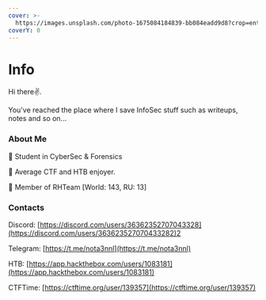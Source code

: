 ```yaml
---
cover: >-
  https://images.unsplash.com/photo-1675084184839-bb084eadd9d8?crop=entropy&cs=tinysrgb&fm=jpg&ixid=MnwxOTcwMjR8MHwxfHJhbmRvbXx8fHx8fHx8fDE2NzY3NjEzNjQ&ixlib=rb-4.0.3&q=80
coverY: 0
---
```


# Info

Hi there✌.&#x20;

You've reached the place where I save InfoSec stuff such as writeups, notes and so on... &#x20;

### About Me

 Student in CyberSec & Forensics

 Average CTF and HTB enjoyer.

 Member of RHTeam \[World: 143, RU: 13]

### Contacts

Discord: [https://discord.com/users/36362352707043328](https://discord.com/users/363623527070433282)2

Telegram: [https://t.me/nota3nnl](https://t.me/nota3nnl)

HTB: [https://app.hackthebox.com/users/1083181](https://app.hackthebox.com/users/1083181)

CTFTime: [https://ctftime.org/user/139357](https://ctftime.org/user/139357)



